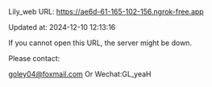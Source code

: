 Lily_web URL: https://ae6d-61-165-102-156.ngrok-free.app

Updated at: 2024-12-10 12:13:16

If you cannot open this URL, the server might be down.

Please contact: 

goley04@foxmail.com Or Wechat:GL_yeaH